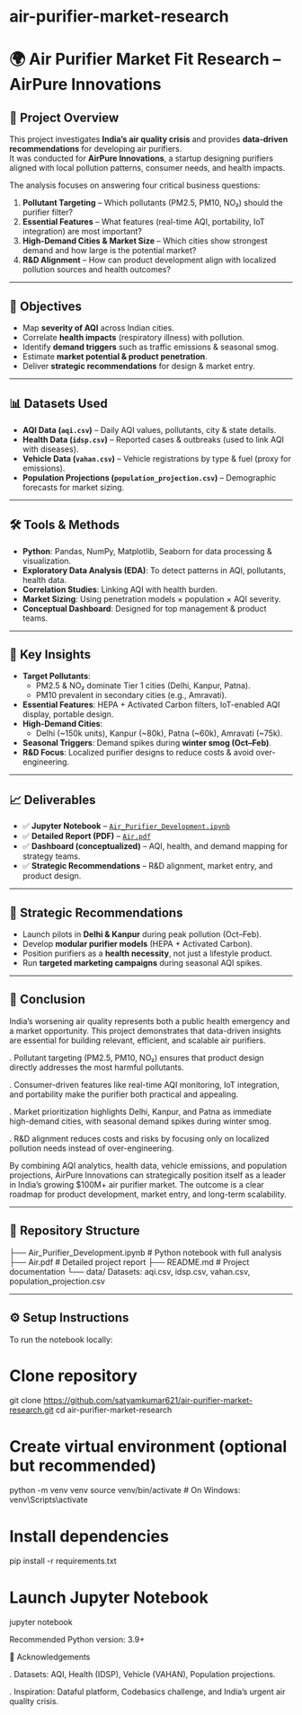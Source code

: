 # air-purifier-market-research

# 🌍 Air Purifier Market Fit Research – AirPure Innovations  

## 📌 Project Overview  
This project investigates **India’s air quality crisis** and provides **data-driven recommendations** for developing air purifiers.  
It was conducted for **AirPure Innovations**, a startup designing purifiers aligned with local pollution patterns, consumer needs, and health impacts.  

The analysis focuses on answering four critical business questions:  
1. **Pollutant Targeting** – Which pollutants (PM2.5, PM10, NO₂) should the purifier filter?  
2. **Essential Features** – What features (real-time AQI, portability, IoT integration) are most important?  
3. **High-Demand Cities & Market Size** – Which cities show strongest demand and how large is the potential market?  
4. **R&D Alignment** – How can product development align with localized pollution sources and health outcomes?  

---

## 🎯 Objectives  
- Map **severity of AQI** across Indian cities.  
- Correlate **health impacts** (respiratory illness) with pollution.  
- Identify **demand triggers** such as traffic emissions & seasonal smog.  
- Estimate **market potential & product penetration**.  
- Deliver **strategic recommendations** for design & market entry.  

---

## 📊 Datasets Used  
- **AQI Data (`aqi.csv`)** – Daily AQI values, pollutants, city & state details.  
- **Health Data (`idsp.csv`)** – Reported cases & outbreaks (used to link AQI with diseases).  
- **Vehicle Data (`vahan.csv`)** – Vehicle registrations by type & fuel (proxy for emissions).  
- **Population Projections (`population_projection.csv`)** – Demographic forecasts for market sizing.  

---

## 🛠️ Tools & Methods  
- **Python**: Pandas, NumPy, Matplotlib, Seaborn for data processing & visualization.  
- **Exploratory Data Analysis (EDA)**: To detect patterns in AQI, pollutants, health data.  
- **Correlation Studies**: Linking AQI with health burden.  
- **Market Sizing**: Using penetration models × population × AQI severity.  
- **Conceptual Dashboard**: Designed for top management & product teams.  

---

## 📌 Key Insights  
- **Target Pollutants**:  
  - PM2.5 & NO₂ dominate Tier 1 cities (Delhi, Kanpur, Patna).  
  - PM10 prevalent in secondary cities (e.g., Amravati).  
- **Essential Features**: HEPA + Activated Carbon filters, IoT-enabled AQI display, portable design.  
- **High-Demand Cities**:  
  - Delhi (~150k units), Kanpur (~80k), Patna (~60k), Amravati (~75k).  
- **Seasonal Triggers**: Demand spikes during **winter smog (Oct–Feb)**.  
- **R&D Focus**: Localized purifier designs to reduce costs & avoid over-engineering.  

---

## 📈 Deliverables  
- ✅ **Jupyter Notebook** – [`Air_Purifier_Development.ipynb`](./Air_Purifier_Development.ipynb)  
- ✅ **Detailed Report (PDF)** – [`Air.pdf`](./Air.pdf)  
- ✅ **Dashboard (conceptualized)** – AQI, health, and demand mapping for strategy teams.  
- ✅ **Strategic Recommendations** – R&D alignment, market entry, and product design.  

---

## 🚀 Strategic Recommendations  
- Launch pilots in **Delhi & Kanpur** during peak pollution (Oct–Feb).  
- Develop **modular purifier models** (HEPA + Activated Carbon).  
- Position purifiers as a **health necessity**, not just a lifestyle product.  
- Run **targeted marketing campaigns** during seasonal AQI spikes.  

---

## 🏁 Conclusion

India’s worsening air quality represents both a public health emergency and a market opportunity.
This project demonstrates that data-driven insights are essential for building relevant, efficient, and scalable air purifiers.

. Pollutant targeting (PM2.5, PM10, NO₂) ensures that product design directly addresses the most harmful pollutants.

. Consumer-driven features like real-time AQI monitoring, IoT integration, and portability make the purifier both practical and appealing.

. Market prioritization highlights Delhi, Kanpur, and Patna as immediate high-demand cities, with seasonal demand spikes during winter smog.

. R&D alignment reduces costs and risks by focusing only on localized pollution needs instead of over-engineering.

By combining AQI analytics, health data, vehicle emissions, and population projections, AirPure Innovations can strategically position itself as a leader in India’s growing $100M+ air purifier market.
The outcome is a clear roadmap for product development, market entry, and long-term scalability.

---

## 📂 Repository Structure
├── Air_Purifier_Development.ipynb # Python notebook with full analysis
├── Air.pdf # Detailed project report
├── README.md # Project documentation
└── data/ Datasets: aqi.csv, idsp.csv, vahan.csv, population_projection.csv


---

## ⚙️ Setup Instructions  
To run the notebook locally:  

# Clone repository
git clone https://github.com/satyamkumar621/air-purifier-market-research.git
cd air-purifier-market-research

# Create virtual environment (optional but recommended)
python -m venv venv
source venv/bin/activate   # On Windows: venv\Scripts\activate

# Install dependencies
pip install -r requirements.txt

# Launch Jupyter Notebook
jupyter notebook

Recommended Python version: 3.9+

📢 Acknowledgements

. Datasets: AQI, Health (IDSP), Vehicle (VAHAN), Population projections.

. Inspiration: Dataful platform, Codebasics challenge, and India’s urgent air quality crisis.
